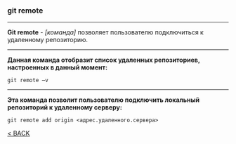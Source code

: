 ### git remote
---

**Git remote** - *[команда]* позволяет пользователю подключиться к удаленному репозиторию.

---
**Данная команда отобразит список удаленных репозиториев, настроенных в данный момент:**
```bash=
git remote –v
```
---
**Эта команда позволит пользователю подключить локальный репозиторий к удаленному серверу:**
```bash=
git remote add origin <адрес.удаленного.сервера>
```

[< BACK](./readme.md)